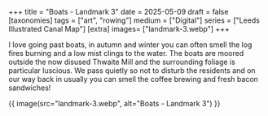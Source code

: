+++
title = "Boats - Landmark 3"
date = 2025-05-09
draft =  false
[taxonomies]
tags = ["art", "rowing"]
medium = ["Digital"]
series = ["Leeds Illustrated Canal Map"]
[extra]
images= ["landmark-3.webp"]
+++

I love going past boats, in autumn and winter you can often smell the log fires burning and a low mist clings to the water. The boats are moored outside the now disused Thwaite Mill and the surrounding foliage is particular luscious. We pass quietly so not to disturb the residents and on our way back in usually you can smell the coffee brewing and fresh bacon sandwiches!

{{ image(src="landmark-3.webp", alt="Boats - Landmark 3") }}
